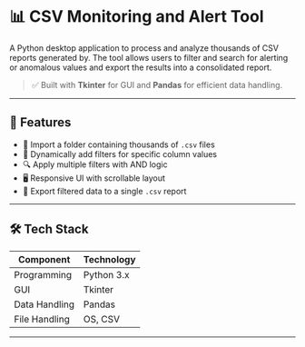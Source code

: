 # 📊 CSV Monitoring and Alert Tool

A Python desktop application to process and analyze thousands of CSV reports generated by. The tool allows users to filter and search for alerting or anomalous values and export the results into a consolidated report.

> ✅ Built with **Tkinter** for GUI and **Pandas** for efficient data handling.

---

## 🧩 Features

- 📂 Import a folder containing thousands of `.csv` files
- 📑 Dynamically add filters for specific column values
- 🔍 Apply multiple filters with AND logic
- 🖥️ Responsive UI with scrollable layout
- 💾 Export filtered data to a single `.csv` report

---

## 🛠️ Tech Stack

| Component      | Technology |
|----------------|------------|
| Programming    | Python 3.x |
| GUI            | Tkinter    |
| Data Handling  | Pandas     |
| File Handling  | OS, CSV    |

---
